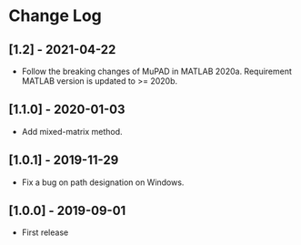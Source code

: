 # Change Log
## [1.2] - 2021-04-22
* Follow the breaking changes of MuPAD in MATLAB 2020a. Requirement MATLAB version is updated to >= 2020b.

## [1.1.0] - 2020-01-03
* Add mixed-matrix method.

## [1.0.1] - 2019-11-29
* Fix a bug on path designation on Windows.

## [1.0.0] - 2019-09-01
* First release
